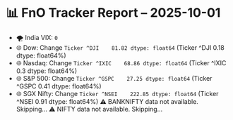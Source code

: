# 📊 FnO Tracker Report – 2025-10-01
- 🌪️ India VIX: `0`
- 🌐 Dow: Change `Ticker
^DJI    81.82
dtype: float64` (Ticker
^DJI    0.18
dtype: float64%)
- 🌐 Nasdaq: Change `Ticker
^IXIC    68.86
dtype: float64` (Ticker
^IXIC    0.3
dtype: float64%)
- 🌐 S&P 500: Change `Ticker
^GSPC    27.25
dtype: float64` (Ticker
^GSPC    0.41
dtype: float64%)
- 🌐 SGX Nifty: Change `Ticker
^NSEI    222.85
dtype: float64` (Ticker
^NSEI    0.91
dtype: float64%)
⚠️ BANKNIFTY data not available. Skipping...
⚠️ NIFTY data not available. Skipping...